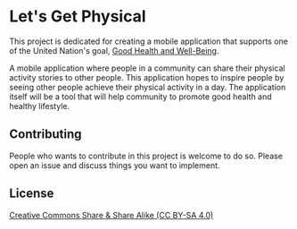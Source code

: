 # Let's Get Physical

This project is dedicated for creating a mobile application that supports one of the United Nation's goal, [Good Health and Well-Being](https://www.un.org/sustainabledevelopment/health/).

A mobile application where people in a community can share their physical activity stories to other people. This application hopes to inspire people by seeing other people achieve their physical activity in a day. The application itself will be a tool that will help community to promote good health and healthy lifestyle.

## Contributing
People who wants to contribute in this project is welcome to do so. Please open an issue and discuss things you want to implement.

## License
[Creative Commons Share & Share Alike (CC BY-SA 4.0)](https://creativecommons.org/licenses/by-sa/4.0/)
